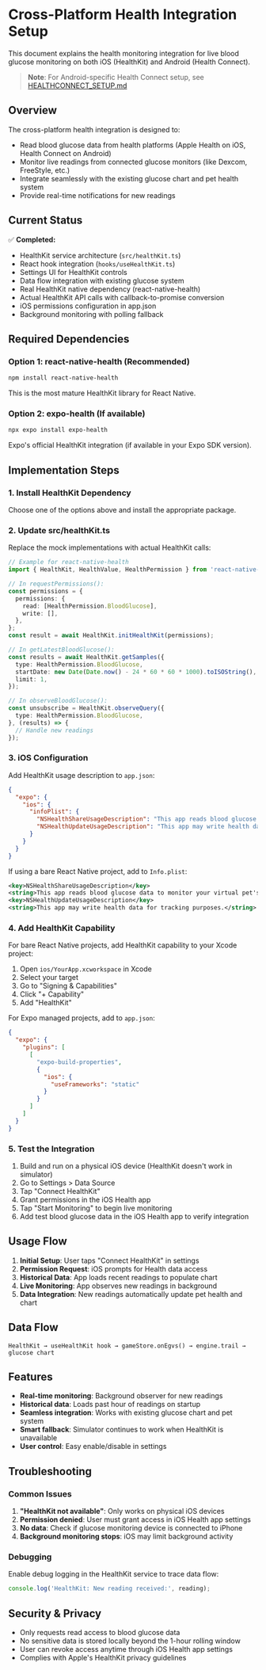 # Cross-Platform Health Integration Setup

This document explains the health monitoring integration for live blood glucose monitoring on both iOS (HealthKit) and Android (Health Connect).

> **Note**: For Android-specific Health Connect setup, see [HEALTHCONNECT_SETUP.md](./HEALTHCONNECT_SETUP.md)

## Overview

The cross-platform health integration is designed to:
- Read blood glucose data from health platforms (Apple Health on iOS, Health Connect on Android)
- Monitor live readings from connected glucose monitors (like Dexcom, FreeStyle, etc.)
- Integrate seamlessly with the existing glucose chart and pet health system
- Provide real-time notifications for new readings

## Current Status

✅ **Completed:**
- HealthKit service architecture (`src/healthKit.ts`)
- React hook integration (`hooks/useHealthKit.ts`)
- Settings UI for HealthKit controls
- Data flow integration with existing glucose system
- Real HealthKit native dependency (react-native-health)
- Actual HealthKit API calls with callback-to-promise conversion
- iOS permissions configuration in app.json
- Background monitoring with polling fallback

## Required Dependencies

### Option 1: react-native-health (Recommended)

```bash
npm install react-native-health
```

This is the most mature HealthKit library for React Native.

### Option 2: expo-health (If available)

```bash
npx expo install expo-health
```

Expo's official HealthKit integration (if available in your Expo SDK version).

## Implementation Steps

### 1. Install HealthKit Dependency

Choose one of the options above and install the appropriate package.

### 2. Update src/healthKit.ts

Replace the mock implementations with actual HealthKit calls:

```typescript
// Example for react-native-health
import { HealthKit, HealthValue, HealthPermission } from 'react-native-health';

// In requestPermissions():
const permissions = {
  permissions: {
    read: [HealthPermission.BloodGlucose],
    write: [],
  },
};
const result = await HealthKit.initHealthKit(permissions);

// In getLatestBloodGlucose():
const results = await HealthKit.getSamples({
  type: HealthPermission.BloodGlucose,
  startDate: new Date(Date.now() - 24 * 60 * 60 * 1000).toISOString(),
  limit: 1,
});

// In observeBloodGlucose():
const unsubscribe = HealthKit.observeQuery({
  type: HealthPermission.BloodGlucose,
}, (results) => {
  // Handle new readings
});
```

### 3. iOS Configuration

Add HealthKit usage description to `app.json`:

```json
{
  "expo": {
    "ios": {
      "infoPlist": {
        "NSHealthShareUsageDescription": "This app reads blood glucose data to monitor your virtual pet's health.",
        "NSHealthUpdateUsageDescription": "This app may write health data for tracking purposes."
      }
    }
  }
}
```

If using a bare React Native project, add to `Info.plist`:

```xml
<key>NSHealthShareUsageDescription</key>
<string>This app reads blood glucose data to monitor your virtual pet's health.</string>
<key>NSHealthUpdateUsageDescription</key>
<string>This app may write health data for tracking purposes.</string>
```

### 4. Add HealthKit Capability

For bare React Native projects, add HealthKit capability to your Xcode project:
1. Open `ios/YourApp.xcworkspace` in Xcode
2. Select your target
3. Go to "Signing & Capabilities"
4. Click "+ Capability"
5. Add "HealthKit"

For Expo managed projects, add to `app.json`:

```json
{
  "expo": {
    "plugins": [
      [
        "expo-build-properties",
        {
          "ios": {
            "useFrameworks": "static"
          }
        }
      ]
    ]
  }
}
```

### 5. Test the Integration

1. Build and run on a physical iOS device (HealthKit doesn't work in simulator)
2. Go to Settings > Data Source
3. Tap "Connect HealthKit"
4. Grant permissions in the iOS Health app
5. Tap "Start Monitoring" to begin live monitoring
6. Add test blood glucose data in the iOS Health app to verify integration

## Usage Flow

1. **Initial Setup**: User taps "Connect HealthKit" in settings
2. **Permission Request**: iOS prompts for Health data access
3. **Historical Data**: App loads recent readings to populate chart
4. **Live Monitoring**: App observes new readings in background
5. **Data Integration**: New readings automatically update pet health and chart

## Data Flow

```
HealthKit → useHealthKit hook → gameStore.onEgvs() → engine.trail → glucose chart
```

## Features

- **Real-time monitoring**: Background observer for new readings
- **Historical data**: Loads past hour of readings on startup
- **Seamless integration**: Works with existing glucose chart and pet system
- **Smart fallback**: Simulator continues to work when HealthKit is unavailable
- **User control**: Easy enable/disable in settings

## Troubleshooting

### Common Issues

1. **"HealthKit not available"**: Only works on physical iOS devices
2. **Permission denied**: User must grant access in iOS Health app settings
3. **No data**: Check if glucose monitoring device is connected to iPhone
4. **Background monitoring stops**: iOS may limit background activity

### Debugging

Enable debug logging in the HealthKit service to trace data flow:

```typescript
console.log('HealthKit: New reading received:', reading);
```

## Security & Privacy

- Only requests read access to blood glucose data
- No sensitive data is stored locally beyond the 1-hour rolling window
- User can revoke access anytime through iOS Health app settings
- Complies with Apple's HealthKit privacy guidelines